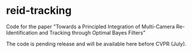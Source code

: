 # reid-tracking
Code for the paper "Towards a Principled Integration of Multi-Camera Re-Identification and Tracking through Optimal Bayes Filters"

The code is pending release and will be available here before CVPR (July).
